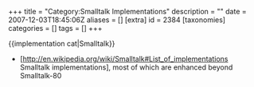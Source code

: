 +++
title = "Category:Smalltalk Implementations"
description = ""
date = 2007-12-03T18:45:06Z
aliases = []
[extra]
id = 2384
[taxonomies]
categories = []
tags = []
+++

{{implementation cat|Smalltalk}}

* [http://en.wikipedia.org/wiki/Smalltalk#List_of_implementations Smalltalk implementations], most of which are enhanced beyond Smalltalk-80
